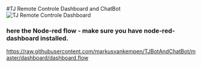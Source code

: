 #TJ Remote Controle Dashboard and ChatBot
![TJ Remote Controle Dashboard](https://raw.githubusercontent.com/markusvankempen/TJBotAndChatBot/master/images/Screenshot%202017-06-20%2016.27.57.png)

### here the Node-red flow - make sure you have node-red-dashboard installed.
https://raw.githubusercontent.com/markusvankempen/TJBotAndChatBot/master/dashboard/dashboard.flow

